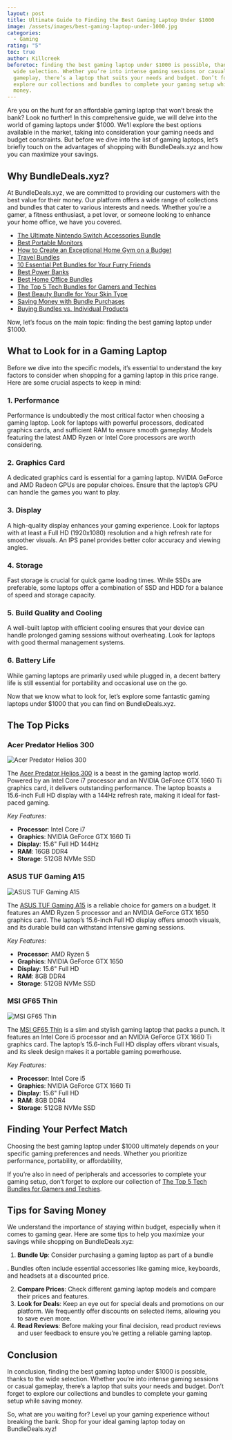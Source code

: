 ```yaml
---
layout: post
title: Ultimate Guide to Finding the Best Gaming Laptop Under $1000
image: /assets/images/best-gaming-laptop-under-1000.jpg
categories:
  - Gaming
rating: "5"
toc: true
author: Killcreek
beforetoc: finding the best gaming laptop under $1000 is possible, thanks to the
  wide selection. Whether you’re into intense gaming sessions or casual
  gameplay, there’s a laptop that suits your needs and budget. Don’t forget to
  explore our collections and bundles to complete your gaming setup while saving
  money.
---
```

Are you on the hunt for an affordable gaming laptop that won’t break the bank? Look no further! In this comprehensive guide, we will delve into the world of gaming laptops under $1000. We’ll explore the best options available in the market, taking into consideration your gaming needs and budget constraints. But before we dive into the list of gaming laptops, let’s briefly touch on the advantages of shopping with BundleDeals.xyz and how you can maximize your savings.

## Why BundleDeals.xyz?

At BundleDeals.xyz, we are committed to providing our customers with the best value for their money. Our platform offers a wide range of collections and bundles that cater to various interests and needs. Whether you’re a gamer, a fitness enthusiast, a pet lover, or someone looking to enhance your home office, we have you covered.

* [The Ultimate Nintendo Switch Accessories Bundle](https://bundledeals.xyz/the-ultimate-nintendo-switch-accessories-bundle/)
* [Best Portable Monitors](https://bundledeals.xyz/best-portable-monitors)
* [How to Create an Exceptional Home Gym on a Budget](https://bundledeals.xyz/how-to-create-an-exceptional-home-gym-on-a-budget/)
* [Travel Bundles](https://bundledeals.xyz/travel-bundles)
* [10 Essential Pet Bundles for Your Furry Friends](https://bundledeals.xyz/10-essential-pet-bundles-for-your-furry-friends/)
* [Best Power Banks](https://bundledeals.xyz/best-power-banks)
* [Best Home Office Bundles](https://bundledeals.xyz/best-home-office-bundles)
* [The Top 5 Tech Bundles for Gamers and Techies](https://bundledeals.xyz/the-top-5-tech-bundles-for-gamers-and-techies)
* [Best Beauty Bundle for Your Skin Type](https://bundledeals.xyz/best-beauty-bundle-for-your-skin-type)
* [Saving Money with Bundle Purchases](https://bundledeals.xyz/saving-money-with-bundle-purchases)
* [Buying Bundles vs. Individual Products](https://bundledeals.xyz/buying-bundles-vs-individual-products)

Now, let’s focus on the main topic: finding the best gaming laptop under $1000.

## What to Look for in a Gaming Laptop

Before we dive into the specific models, it’s essential to understand the key factors to consider when shopping for a gaming laptop in this price range. Here are some crucial aspects to keep in mind:

### 1. **Performance**

Performance is undoubtedly the most critical factor when choosing a gaming laptop. Look for laptops with powerful processors, dedicated graphics cards, and sufficient RAM to ensure smooth gameplay. Models featuring the latest AMD Ryzen or Intel Core processors are worth considering.

### 2. **Graphics Card**

A dedicated graphics card is essential for a gaming laptop. NVIDIA GeForce and AMD Radeon GPUs are popular choices. Ensure that the laptop’s GPU can handle the games you want to play.

### 3. **Display**

A high-quality display enhances your gaming experience. Look for laptops with at least a Full HD (1920x1080) resolution and a high refresh rate for smoother visuals. An IPS panel provides better color accuracy and viewing angles.

### 4. **Storage**

Fast storage is crucial for quick game loading times. While SSDs are preferable, some laptops offer a combination of SSD and HDD for a balance of speed and storage capacity.

### 5. **Build Quality and Cooling**

A well-built laptop with efficient cooling ensures that your device can handle prolonged gaming sessions without overheating. Look for laptops with good thermal management systems.

### 6. **Battery Life**

While gaming laptops are primarily used while plugged in, a decent battery life is still essential for portability and occasional use on the go.

Now that we know what to look for, let’s explore some fantastic gaming laptops under $1000 that you can find on BundleDeals.xyz.

## The Top Picks

### Acer Predator Helios 300

![Acer Predator Helios 300](/assets/images/helios-300.jpg)

The [Acer Predator Helios 300](https://www.acer.com/us-en/predator/laptops/helios/helios-300) is a beast in the gaming laptop world. Powered by an Intel Core i7 processor and an NVIDIA GeForce GTX 1660 Ti graphics card, it delivers outstanding performance. The laptop boasts a 15.6-inch Full HD display with a 144Hz refresh rate, making it ideal for fast-paced gaming.

*Key Features:*

* **Processor**: Intel Core i7
* **Graphics**: NVIDIA GeForce GTX 1660 Ti
* **Display**: 15.6" Full HD 144Hz
* **RAM**: 16GB DDR4
* **Storage**: 512GB NVMe SSD

### ASUS TUF Gaming A15

![ASUS TUF Gaming A15 ](/assets/images/asus-tuf-gaming-a15-review-4.jpg)

The [ASUS TUF Gaming A15](https://www.asus.com/ph/laptops/for-gaming/tuf-gaming/asus-tuf-gaming-a15/) is a reliable choice for gamers on a budget. It features an AMD Ryzen 5 processor and an NVIDIA GeForce GTX 1650 graphics card. The laptop’s 15.6-inch Full HD display offers smooth visuals, and its durable build can withstand intensive gaming sessions.

*Key Features:*

* **Processor**: AMD Ryzen 5
* **Graphics**: NVIDIA GeForce GTX 1650
* **Display**: 15.6" Full HD
* **RAM**: 8GB DDR4
* **Storage**: 512GB NVMe SSD

### MSI GF65 Thin

![MSI GF65 Thin](/assets/images/msi-gf65-thin-10ue-014uk-keyboard.webp)

The [MSI GF65 Thin](https://www.msi.com/Laptop/GF65-Thin-10UX/Specification) is a slim and stylish gaming laptop that packs a punch. It features an Intel Core i5 processor and an NVIDIA GeForce GTX 1660 Ti graphics card. The laptop’s 15.6-inch Full HD display offers vibrant visuals, and its sleek design makes it a portable gaming powerhouse.

*Key Features:*

* **Processor**: Intel Core i5
* **Graphics**: NVIDIA GeForce GTX 1660 Ti
* **Display**: 15.6" Full HD
* **RAM**: 8GB DDR4
* **Storage**: 512GB NVMe SSD

## Finding Your Perfect Match

Choosing the best gaming laptop under $1000 ultimately depends on your specific gaming preferences and needs. Whether you prioritize performance, portability, or affordability,  

If you’re also in need of peripherals and accessories to complete your gaming setup, don’t forget to explore our collection of [The Top 5 Tech Bundles for Gamers and Techies](https://bundledeals.xyz/the-top-5-tech-bundles-for-gamers-and-techies).

## Tips for Saving Money

We understand the importance of staying within budget, especially when it comes to gaming gear. Here are some tips to help you maximize your savings while shopping on BundleDeals.xyz:

1. **Bundle Up**: Consider purchasing a gaming laptop as part of a bundle

. Bundles often include essential accessories like gaming mice, keyboards, and headsets at a discounted price.

2. **Compare Prices**: Check different gaming laptop models and compare their prices and features.  
3. **Look for Deals**: Keep an eye out for special deals and promotions on our platform. We frequently offer discounts on selected items, allowing you to save even more.
4. **Read Reviews**: Before making your final decision, read product reviews and user feedback to ensure you’re getting a reliable gaming laptop.

## Conclusion

In conclusion, finding the best gaming laptop under $1000 is possible, thanks to the wide selection. Whether you’re into intense gaming sessions or casual gameplay, there’s a laptop that suits your needs and budget. Don’t forget to explore our collections and bundles to complete your gaming setup while saving money.

So, what are you waiting for? Level up your gaming experience without breaking the bank. Shop for your ideal gaming laptop today on BundleDeals.xyz!



<!--EndFragment-->